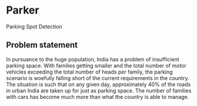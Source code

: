 # Parker
Parking Spot Detection


## Problem statement
In pursuance to the huge population, India has a problem of insufficient parking space. With families getting smaller and the total number of motor vehicles exceeding the total number of heads per family, the parking scenario is woefully falling short of the current requirements in the country. The situation is such that on any given day, approximately 40% of the roads in urban India are taken up for just as parking space. The number of families with cars has become much more than what the country is able to manage.

